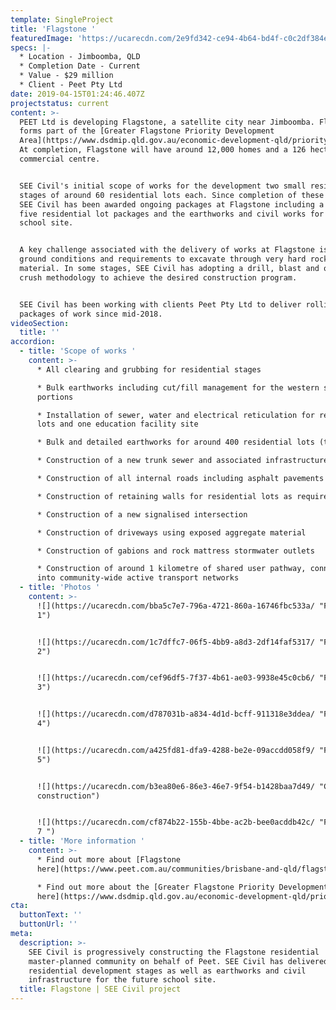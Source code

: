 ```yaml
---
template: SingleProject
title: 'Flagstone '
featuredImage: 'https://ucarecdn.com/2e9fd342-ce94-4b64-bd4f-c0c2df384ea4/'
specs: |-
  * Location - Jimboomba, QLD 
  * Completion Date - Current
  * Value - $29 million
  * Client - Peet Pty Ltd
date: 2019-04-15T01:24:46.407Z
projectstatus: current
content: >-
  PEET Ltd is developing Flagstone, a satellite city near Jimboomba. Flagstone
  forms part of the [Greater Flagstone Priority Development
  Area](https://www.dsdmip.qld.gov.au/economic-development-qld/priority-development-areas/greater-flagstone.html).
  At completion, Flagstone will have around 12,000 homes and a 126 hectare
  commercial centre.


  SEE Civil's initial scope of works for the development two small residential
  stages of around 60 residential lots each. Since completion of these stages,
  SEE Civil has been awarded ongoing packages at Flagstone including a further
  five residential lot packages and the earthworks and civil works for a future
  school site.


  A key challenge associated with the delivery of works at Flagstone is the
  ground conditions and requirements to excavate through very hard rock
  material. In some stages, SEE Civil has adopting a drill, blast and on-site
  crush methodology to achieve the desired construction program.  


  SEE Civil has been working with clients Peet Pty Ltd to deliver rolling
  packages of work since mid-2018.
videoSection:
  title: ''
accordion:
  - title: 'Scope of works '
    content: >-
      * All clearing and grubbing for residential stages

      * Bulk earthworks including cut/fill management for the western stage one
      portions 

      * Installation of sewer, water and electrical reticulation for residential
      lots and one education facility site

      * Bulk and detailed earthworks for around 400 residential lots (to date) 

      * Construction of a new trunk sewer and associated infrastructure 

      * Construction of all internal roads including asphalt pavements 

      * Construction of retaining walls for residential lots as required 

      * Construction of a new signalised intersection 

      * Construction of driveways using exposed aggregate material 

      * Construction of gabions and rock mattress stormwater outlets 

      * Construction of around 1 kilometre of shared user pathway, connecting
      into community-wide active transport networks
  - title: 'Photos '
    content: >-
      ![](https://ucarecdn.com/bba5c7e7-796a-4721-860a-16746fbc533a/ "Flagstone
      1")


      ![](https://ucarecdn.com/1c7dffc7-06f5-4bb9-a8d3-2df14faf5317/ "Flagstone
      2")


      ![](https://ucarecdn.com/cef96df5-7f37-4b61-ae03-9938e45c0cb6/ "Flagstone
      3")


      ![](https://ucarecdn.com/d787031b-a834-4d1d-bcff-911318e3ddea/ "Flagstone
      4")


      ![](https://ucarecdn.com/a425fd81-dfa9-4288-be2e-09accdd058f9/ "Flagstone
      5")


      ![](https://ucarecdn.com/b3ea80e6-86e3-46e7-9f54-b1428baa7d49/ "Culvert
      construction")


      ![](https://ucarecdn.com/cf874b22-155b-4bbe-ac2b-bee0acddb42c/ "Flagstone
      7 ")
  - title: 'More information '
    content: >-
      * Find out more about [Flagstone
      here](https://www.peet.com.au/communities/brisbane-and-qld/flagstone)

      * Find out more about the [Greater Flagstone Priority Development Area
      here](https://www.dsdmip.qld.gov.au/economic-development-qld/priority-development-areas/greater-flagstone.html)
cta:
  buttonText: ''
  buttonUrl: ''
meta:
  description: >-
    SEE Civil is progressively constructing the Flagstone residential
    master-planned community on behalf of Peet. SEE Civil has delivered seven
    residential development stages as well as earthworks and civil
    infrastructure for the future school site. 
  title: Flagstone | SEE Civil project
---
```


